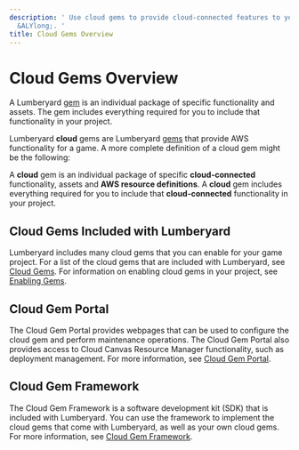 ```yaml
---
description: ' Use cloud gems to provide cloud-connected features to your games in
  &ALYlong;. '
title: Cloud Gems Overview
---
```

# Cloud Gems Overview<a name="cloud-canvas-overview-cloud-gems"></a>

A Lumberyard [gem](/docs/userguide/gems/builtin/s.md) is an individual package of specific functionality and assets\. The gem includes everything required for you to include that functionality in your project\.

Lumberyard **cloud** gems are Lumberyard [gems](/docs/userguide/gems/builtin/s.md) that provide AWS functionality for a game\. A more complete definition of a cloud gem might be the following:

A **cloud** gem is an individual package of specific **cloud\-connected** functionality, assets and **AWS resource definitions**\. A **cloud** gem includes everything required for you to include that **cloud\-connected** functionality in your project\.

## Cloud Gems Included with Lumberyard<a name="cloud-canvas-overview-cloud-gems-in-lumberyard"></a>

Lumberyard includes many cloud gems that you can enable for your game project\. For a list of the cloud gems that are included with Lumberyard, see [Cloud Gems](/docs/userguide/gems/cloud-canvas/s-intro.md)\. For information on enabling cloud gems in your project, see [Enabling Gems](/docs/userguide/gems/using-project-configurator.md)\.

## Cloud Gem Portal<a name="cloud-canvas-overview-cloud-gem-portal"></a>

The Cloud Gem Portal provides webpages that can be used to configure the cloud gem and perform maintenance operations\. The Cloud Gem Portal also provides access to Cloud Canvas Resource Manager functionality, such as deployment management\. For more information, see [Cloud Gem Portal](/docs/userguide/gems/cloud-canvas/portal.md)\.

## Cloud Gem Framework<a name="cloud-canvas-overview-cloud-gem-framework"></a>

The Cloud Gem Framework is a software development kit \(SDK\) that is included with Lumberyard\. You can use the framework to implement the cloud gems that come with Lumberyard, as well as your own cloud gems\. For more information, see [Cloud Gem Framework](/docs/userguide/gems/cloud-canvas/framework-intro.md)\.